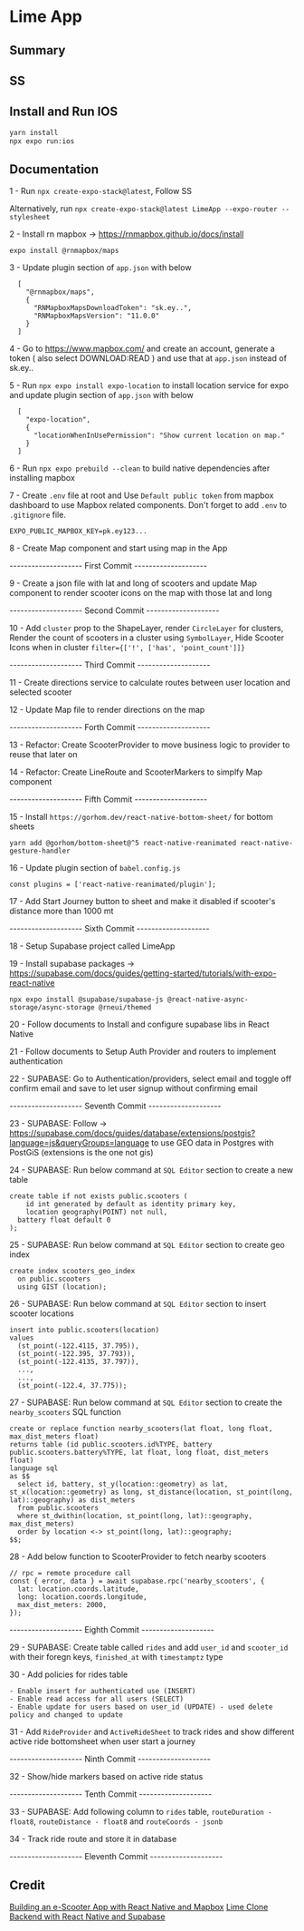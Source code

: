 # Lime App

## Summary

## SS

## Install and Run IOS

```bash
yarn install
npx expo run:ios
```

## Documentation

1 - Run `npx create-expo-stack@latest`, Follow SS

Alternatively, run `npx create-expo-stack@latest LimeApp --expo-router --stylesheet`

2 - Install rn mapbox -> https://rnmapbox.github.io/docs/install

```
expo install @rnmapbox/maps
```

3 - Update plugin section of `app.json` with below

```
  [
    "@rnmapbox/maps",
    {
      "RNMapboxMapsDownloadToken": "sk.ey..",
      "RNMapboxMapsVersion": "11.0.0"
    }
  ]
```

4 - Go to https://www.mapbox.com/ and create an account, generate a token ( also select DOWNLOAD:READ ) and use that at `app.json` instead of sk.ey..

5 - Run `npx expo install expo-location` to install location service for expo and update plugin section of `app.json` with below

```
  [
    "expo-location",
    {
      "locationWhenInUsePermission": "Show current location on map."
    }
  ]
```

6 - Run `npx expo prebuild --clean` to build native dependencies after installing mapbox

7 - Create `.env` file at root and Use `Default public token` from mapbox dashboard to use Mapbox related components. Don't forget to add `.env` to `.gitignore` file.

```
EXPO_PUBLIC_MAPBOX_KEY=pk.ey123...
```

8 - Create Map component and start using map in the App

-------------------- First Commit --------------------

9 - Create a json file with lat and long of scooters and update Map component to render scooter icons on the map with those lat and long

-------------------- Second Commit --------------------

10 - Add `cluster` prop to the ShapeLayer, render `CircleLayer` for clusters, Render the count of scooters in a cluster using `SymbolLayer`, Hide Scooter Icons when in cluster `filter={['!', ['has', 'point_count']]}`

-------------------- Third Commit --------------------

11 - Create directions service to calculate routes between user location and selected scooter

12 - Update Map file to render directions on the map

-------------------- Forth Commit --------------------

13 - Refactor: Create ScooterProvider to move business logic to provider to reuse that later on

14 - Refactor: Create LineRoute and ScooterMarkers to simplfy Map component

-------------------- Fifth Commit --------------------

15 - Install `https://gorhom.dev/react-native-bottom-sheet/` for bottom sheets

```
yarn add @gorhom/bottom-sheet@^5 react-native-reanimated react-native-gesture-handler
```

16 - Update plugin section of `babel.config.js`

```
const plugins = ['react-native-reanimated/plugin'];
```

17 - Add Start Journey button to sheet and make it disabled if scooter's distance more than 1000 mt

-------------------- Sixth Commit --------------------

18 - Setup Supabase project called LimeApp

19 - Install supabase packages -> https://supabase.com/docs/guides/getting-started/tutorials/with-expo-react-native

```
npx expo install @supabase/supabase-js @react-native-async-storage/async-storage @rneui/themed
```

20 - Follow documents to Install and configure supabase libs in React Native

21 - Follow documents to Setup Auth Provider and routers to implement authentication

22 - SUPABASE: Go to Authentication/providers, select email and toggle off confirm email and save to let user signup without confirming email

-------------------- Seventh Commit --------------------

23 - SUPABASE: Follow -> https://supabase.com/docs/guides/database/extensions/postgis?language=js&queryGroups=language to use GEO data in Postgres with PostGiS (extensions is the one not gis)

24 - SUPABASE: Run below command at `SQL Editor` section to create a new table

```
create table if not exists public.scooters (
	id int generated by default as identity primary key,
	location geography(POINT) not null,
  battery float default 0
);
```

25 - SUPABASE: Run below command at `SQL Editor` section to create geo index

```
create index scooters_geo_index
  on public.scooters
  using GIST (location);
```

26 - SUPABASE: Run below command at `SQL Editor` section to insert scooter locations

```
insert into public.scooters(location)
values
  (st_point(-122.4115, 37.795)),
  (st_point(-122.395, 37.793)),
  (st_point(-122.4135, 37.797)),
  ...,
  ...,
  (st_point(-122.4, 37.775));
```

27 - SUPABASE: Run below command at `SQL Editor` section to create the `nearby_scooters` SQL function

```
create or replace function nearby_scooters(lat float, long float, max_dist_meters float)
returns table (id public.scooters.id%TYPE, battery public.scooters.battery%TYPE, lat float, long float, dist_meters float)
language sql
as $$
  select id, battery, st_y(location::geometry) as lat, st_x(location::geometry) as long, st_distance(location, st_point(long, lat)::geography) as dist_meters
  from public.scooters
  where st_dwithin(location, st_point(long, lat)::geography, max_dist_meters)
  order by location <-> st_point(long, lat)::geography;
$$;
```

28 - Add below function to ScooterProvider to fetch nearby scooters

```
// rpc = remote procedure call
const { error, data } = await supabase.rpc('nearby_scooters', {
  lat: location.coords.latitude,
  long: location.coords.longitude,
  max_dist_meters: 2000,
});
```

-------------------- Eighth Commit --------------------

29 - SUPABASE: Create table called `rides` and add `user_id` and `scooter_id` with their foregn keys, `finished_at` with `timestamptz` type

30 - Add policies for rides table

```
- Enable insert for authenticated use (INSERT)
- Enable read access for all users (SELECT)
- Enable update for users based on user_id (UPDATE) - used delete policy and changed to update
```

31 - Add `RideProvider` and `ActiveRideSheet` to track rides and show different active ride bottomsheet when user start a journey

-------------------- Ninth Commit --------------------

32 - Show/hide markers based on active ride status

-------------------- Tenth Commit --------------------

33 - SUPABASE: Add following column to `rides` table, `routeDuration - float8`, `routeDistance - float8` and `routeCoords - jsonb`

34 - Track ride route and store it in database

-------------------- Eleventh Commit --------------------

## Credit

[Building an e-Scooter App with React Native and Mapbox](https://www.youtube.com/watch?v=uxj8jnlooP8)
[Lime Clone Backend with React Native and Supabase](https://www.youtube.com/watch?v=TRcM3H7qfRI)
